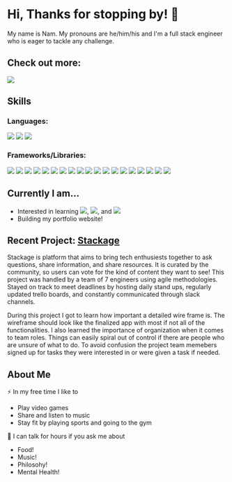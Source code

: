 # Hi, Thanks for stopping by! 👋
My name is Nam. My pronouns are he/him/his and I'm a full stack engineer who is eager to tackle any challenge.

## Check out more: 
<a href="https://www.linkedin.com/in/nam-n-swe/" >
  <img src="https://img.shields.io/badge/LinkedIn-0077B5?style=for-the-badge&logo=linkedin&logoColor=white" >
</a>

     
## Skills

### Languages:
<img src="https://img.shields.io/badge/JavaScript-323330?style=for-the-badge&logo=javascript&logoColor=F7DF1E" /> <img src="https://img.shields.io/badge/HTML5-E34F26?style=for-the-badge&logo=html5&logoColor=white" /> <img src="https://img.shields.io/badge/CSS3-1572B6?style=for-the-badge&logo=css3&logoColor=white" />

### Frameworks/Libraries:
<img src ="https://img.shields.io/badge/React_Native-20232A?style=for-the-badge&logo=react&logoColor=61DAFB" /> <img src="https://img.shields.io/badge/Babel-F9DC3E?style=for-the-badge&logo=babel&logoColor=white" /> <img src="https://img.shields.io/badge/Expo-1B1F23?style=for-the-badge&logo=expo&logoColor=white" /> <img src="https://img.shields.io/badge/Express.js-000000?style=for-the-badge&logo=express&logoColor=white" /> <img src="https://img.shields.io/badge/firebase-ffca28?style=for-the-badge&logo=firebase&logoColor=black" /> <img src="https://img.shields.io/badge/Jest-C21325?style=for-the-badge&logo=jest&logoColor=white" /> <img src="https://img.shields.io/badge/jQuery-0769AD?style=for-the-badge&logo=jquery&logoColor=white" /> <img src="https://img.shields.io/badge/Material%20UI-007FFF?style=for-the-badge&logo=mui&logoColor=white" /> <img src="https://img.shields.io/badge/Node.js-339933?style=for-the-badge&logo=nodedotjs&logoColor=white" /> <img src="https://img.shields.io/badge/npm-CB3837?style=for-the-badge&logo=npm&logoColor=white" /> <img src="https://img.shields.io/badge/Postman-FF6C37?style=for-the-badge&logo=Postman&logoColor=white" /> <img src="https://img.shields.io/badge/React-20232A?style=for-the-badge&logo=react&logoColor=61DAFB" /> <img src="	https://img.shields.io/badge/React_Router-CA4245?style=for-the-badge&logo=react-router&logoColor=white" /> <img src="https://img.shields.io/badge/Redux-593D88?style=for-the-badge&logo=redux&logoColor=white" /> <img src="https://img.shields.io/badge/Tailwind_CSS-38B2AC?style=for-the-badge&logo=tailwind-css&logoColor=white" /> <img src="	https://img.shields.io/badge/Webpack-8DD6F9?style=for-the-badge&logo=Webpack&logoColor=white" /> <img src="https://img.shields.io/badge/MongoDB-4EA94B?style=for-the-badge&logo=mongodb&logoColor=white" /> <img src="https://img.shields.io/badge/MySQL-005C84?style=for-the-badge&logo=mysql&logoColor=white" /> <img src="https://img.shields.io/badge/MySQL-005C84?style=for-the-badge&logo=mysql&logoColor=white" />



## Currently I am...
- Interested in learning <img src="https://img.shields.io/badge/ts--node-3178C6?style=for-the-badge&logo=ts-node&logoColor=white" />, <img src="https://img.shields.io/badge/Next-black?style=for-the-badge&logo=next.js&logoColor=white" />, and <img src="https://img.shields.io/badge/python-3670A0?style=for-the-badge&logo=python&logoColor=ffdd54" />
- Building my portfolio website!

## Recent Project: <a href="https://github.com/StackageApp"> Stackage </a>
<p>
  Stackage is platform that aims to bring tech enthusiests together to ask questions, share information, and share resources. It is curated by the community, so users can vote for the kind of content they want to see! This project was handled by a team of 7 engineers using agile methodologies. Stayed on track to meet deadlines by hosting daily stand ups, regularly updated trello boards, and constantly communicated through slack channels.
  
  During this project I got to learn how important a detailed wire frame is. The wireframe should look like the finalized app with most if not all of the functionalities. I also learned the importance of organization when it comes to team roles. Things can easily spiral out of control if there are people who are unsure of what to do. To avoid confusion the project team memebers signed up for tasks they were interested in or were given a task if needed.
</p>


## About Me
⚡ In my free time I like to
  - Play video games
  - Share and listen to music
  - Stay fit by playing sports and going to the gym
 
💬 I can talk for hours if you ask me about
  - Food!
  - Music!
  - Philosohy!
  - Mental Health!

<!--
**nnguye47/nnguye47** is a ✨ _special_ ✨ repository because its `README.md` (this file) appears on your GitHub profile.

Here are some ideas to get you started:

- 🔭 I’m currently working on ...
- 🌱 I’m currently learning ...
- 👯 I’m looking to collaborate on ...
- 🤔 I’m looking for help with ...
- 💬 Ask me about ...
- 📫 How to reach me: ...
- 😄 Pronouns: ...
- ⚡ Fun fact: ...
-->
